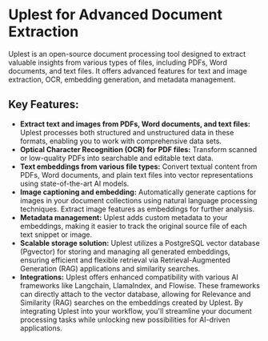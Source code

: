 # Uplest for Advanced Document Extraction

Uplest is an open-source document processing tool designed to extract valuable insights from various types of files, including PDFs, Word documents, and text files. It offers advanced features for text and image extraction, OCR, embedding generation, and metadata management.

## Key Features:

* **Extract text and images from PDFs, Word documents, and text files:** Uplest processes both structured and unstructured data in these formats, enabling you to work with comprehensive data sets.
* **Optical Character Recognition (OCR) for PDF files:** Transform scanned or low-quality PDFs into searchable and editable text data.
* **Text embeddings from various file types:** Convert textual content from PDFs, Word documents, and plain text files into vector representations using state-of-the-art AI models.
* **Image captioning and embedding:** Automatically generate captions for images in your document collections using natural language processing techniques. Extract image features as embeddings for further analysis.
* **Metadata management:** Uplest adds custom metadata to your embeddings, making it easier to track the original source file of each text snippet or image.
* **Scalable storage solution:** Uplest utilizes a PostgreSQL vector database  (Pgvector) for storing and managing all generated embeddings, ensuring efficient and flexible retrieval via Retrieval-Augmented Generation (RAG) applications and similarity searches.
* **Integrations:** Uplest offers enhanced compatibility with various AI frameworks like Langchain, LlamaIndex, and Flowise. These frameworks can directly attach to the vector database, allowing for Relevance and Similarity (RAG) searches on the embeddings created by Uplest. By integrating Uplest into your workflow, you'll streamline your document processing tasks while unlocking new possibilities for AI-driven applications.


